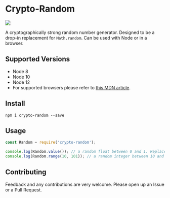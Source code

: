# Crypto-Random

![](https://travis-ci.org/SkepticalHippo/crypto-random.svg?branch=master)

A cryptographically strong random number generator. Designed to be a drop-in replacement for `Math.random`. Can be used with Node or in a browser.

## Supported Versions

* Node 8
* Node 10
* Node 12
* For supported browsers please refer to [this MDN article](https://developer.mozilla.org/en-US/docs/Web/API/RandomSource/getRandomValues).

## Install

`npm i crypto-random --save`

## Usage

```js
const Random = require('crypto-random');

console.log(Random.value()); // a random float between 0 and 1. Replacement function for Math.random.
console.log(Random.range(10, 101)); // a random integer between 10 and 101.
```

## Contributing

Feedback and any contributions are very welcome. Please open up an Issue or a Pull Request.
